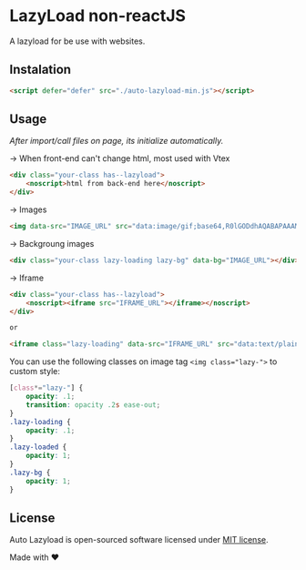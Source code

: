 # LazyLoad non-reactJS
A lazyload for be use with websites.

## Instalation
```html
<script defer="defer" src="./auto-lazyload-min.js"></script>
```

## Usage
_After import/call files on page, its initialize automatically._

→ When front-end can't change html, most used with Vtex
```html
<div class="your-class has--lazyload">
	<noscript>html from back-end here</noscript>
</div>
```

→ Images
```html
<img data-src="IMAGE_URL" src="data:image/gif;base64,R0lGODdhAQABAPAAAMPDwwAAACwAAAAAAQABAAACAkQBADs=" class="lazy-loading">
```

→ Backgroung images
```html
<div class="your-class lazy-loading lazy-bg" data-bg="IMAGE_URL"></div>
```

→ Iframe
```html
<div class="your-class has--lazyload">
	<noscript><iframe src="IFRAME_URL"></iframe></noscript>
</div>

or

<iframe class="lazy-loading" data-src="IFRAME_URL" src="data:text/plain;charset=UTF-8,Carregando..."></iframe>
```

You can use the following classes on image tag `<img class="lazy-">` to custom style:

```css
[class*="lazy-"] {
    opacity: .1;
	transition: opacity .2s ease-out;
}
.lazy-loading {
	opacity: .1;
}
.lazy-loaded {
	opacity: 1;
}
.lazy-bg {
    opacity: 1;
}
```


## License
Auto Lazyload is open-sourced software licensed under [MIT license](../master/LICENSE).

Made with ♥
